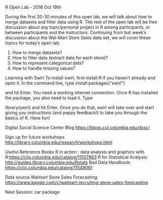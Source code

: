 R Open Lab - 2016 Oct 19th 

During the first 20-30 minutes of this open lab, we will talk about how to merge datasets and filter data using R. The rest of the open lab will be free discussion about any topic/personal project in R among participants, or between participants and the instructors. 
Continuing from last week’s discussion about the Wal-Mart Store Sales data set, we will cover these topics for today’s open lab: 

1. How to merge datasets?
2. How to filter data (extract data for each store)?
3. How to represent categorical data?
4. How to handle missing values?

Learning with Swirl
To install swirl, first install R if you haven’t already and open it. In the command line, type
install.packages("swirl")

and hit Enter. You need a working internet connection. Once R has installed the package, you also need to load it. Type

library(swirl)
and hit Enter. Once you do that, swirl will take over and start giving you instructions (and peppy feedback!) to take you through the basics of R. Have fun!


Digital Social Science Center Blog
https://blogs.cul.columbia.edu/dssc/

Sign up for future workshops
http://library.columbia.edu/research/workshops.html

Useful Reference Books
R in action : data analysis and graphics with R:https://clio.columbia.edu/catalog/11557863
R for Statistical Analysis: http://guides.library.columbia.edu/Rstats
Bad Data Handbook: https://clio.columbia.edu/catalog/11548061

Data source
Walmart Store Sales Forecasting: https://www.kaggle.com/c/walmart-recruiting-store-sales-forecasting

Next Session:
car package




